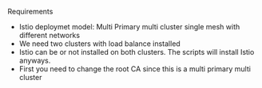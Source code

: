 Requirements
- Istio deploymet model: Multi Primary multi cluster single mesh with different networks
- We need two clusters with load balance installed
- Istio can be or not installed on both clusters. The scripts will install Istio anyways.
- First you need to change the root CA since this is a multi primary multi cluster



